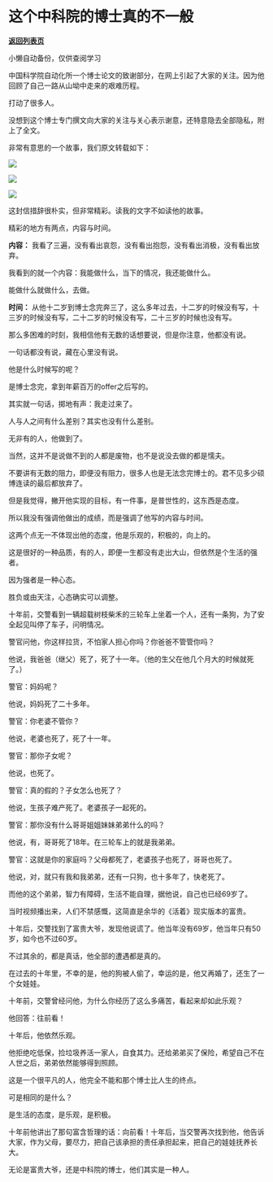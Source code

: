 # 这个中科院的博士真的不一般

[**返回列表页**](/gzh/记忆承载3)

小懒自动备份，仅供查阅学习

中国科学院自动化所一个博士论文的致谢部分，在网上引起了大家的关注。因为他回顾了自己一路从山坳中走来的艰难历程。

  

打动了很多人。

  

没想到这个博士专门撰文向大家的关注与关心表示谢意，还特意隐去全部隐私，附上了全文。

  

非常有意思的一个故事，我们原文转载如下：  

  

![](https://mmbiz.qpic.cn/mmbiz_png/aYCQDPqZ8kzvVeic710KCPXhKeNcOrQIaJA0YO11UicLwofDGDC48guT6pD5StXiaUVKHI9XoMEdE2v8ZeWY4O04w/640?wx_fmt=png)

![](https://mmbiz.qpic.cn/mmbiz_png/aYCQDPqZ8kzvVeic710KCPXhKeNcOrQIaMk7EKryNcqUBDKEprsm3vpviaNnjFsUC2z2Mfrw21GjKkZWHKJlpsPw/640?wx_fmt=png)

![](https://mmbiz.qpic.cn/mmbiz_png/aYCQDPqZ8kzvVeic710KCPXhKeNcOrQIahWKg8oicaLH1J2L1DUFavU4Zm6bpsROOlme7Lx8VqMP8eiaficj5Gq94g/640?wx_fmt=png)

这封信措辞很朴实，但非常精彩。读我的文字不如读他的故事。  

  

精彩的地方有两点，内容与时间。

  

 **内容：** 我看了三遍，没有看出哀怨，没有看出抱怨，没有看出消极，没有看出放弃。

  

我看到的就一个内容：我能做什么，当下的情况，我还能做什么。

  

能做什么就做什么，去做。

  

 **时间：** 从他十二岁到博士念完奔三了，这么多年过去，十二岁的时候没有写，十三岁的时候没有写，二十二岁的时候没有写，二十三岁的时候也没有写。  

  

那么多困难的时刻，我相信他有无数的话想要说，但是你注意，他都没有说。

  

一句话都没有说，藏在心里没有说。

  

他是什么时候写的呢？

  

是博士念完，拿到年薪百万的offer之后写的。

  

其实就一句话，掷地有声：我走过来了。

  

人与人之间有什么差别？其实也没有什么差别。  

  

无非有的人，他做到了。

  

当然，这并不是说做不到的人都是废物，也不是说没去做的都是懦夫。

  

不要讲有无数的阻力，即便没有阻力，很多人也是无法念完博士的。君不见多少硕博连读的最后都放弃了。

  

但是我觉得，撇开他实现的目标，有一件事，是普世性的，这东西是态度。  

  

所以我没有强调他做出的成绩，而是强调了他写的内容与时间。  

  

这两个点无一不体现出他的态度，他是乐观的，积极的，向上的。  

  

这是很好的一种品质，有的人，即便一生都没有走出大山，但依然是个生活的强者。  

  

因为强者是一种心态。  

  

胜负或由天注，心态确实可以调整。

  

十年前，交警看到一辆超载树枝柴禾的三轮车上坐着一个人，还有一条狗，为了安全起见叫停了车子，问明情况。

  

警官问他，你这样拉货，不怕家人担心你吗？你爸爸不管管你吗？

他说，我爸爸（继父）死了，死了十一年。（他的生父在他几个月大的时候就死了。）

警官：妈妈呢？

他说，妈妈死了二十多年。

警官：你老婆不管你？

他说，老婆也死了，死了十一年。

警官：那你子女呢？

他说，也死了。

警官：真的假的？子女怎么也死了？

他说，生孩子难产死了。老婆孩子一起死的。

警官：那你没有什么哥哥姐姐妹妹弟弟什么的吗？

他说，有，哥哥死了18年。在三轮车上的就是我弟弟。

警官：这就是你的家庭吗？父母都死了，老婆孩子也死了，哥哥也死了。

他说，对，就只有我和我弟弟，还有一只狗，也十多年了，快老死了。

而他的这个弟弟，智力有障碍，生活不能自理，据他说，自己也已经69岁了。

当时视频播出来，人们不禁感慨，这简直是余华的《活着》现实版本的富贵。

十年后，交警找到了富贵大爷，发现他说谎了。他当年没有69岁，他当年只有50岁，如今也不过60岁。

不过其余的，都是真话，他全部的遭遇都是真的。

在过去的十年里，不幸的是，他的狗被人偷了，幸运的是，他又再婚了，还生了一个女娃娃。  

十年前，交警曾经问他，为什么你经历了这么多痛苦，看起来却如此乐观？

他回答：往前看！

十年后，他依然乐观。

他拒绝吃低保，捡垃圾养活一家人，自食其力。还给弟弟买了保险，希望自己不在人世之后，弟弟依然能够得到照顾。

这是一个很平凡的人，他完全不能和那个博士比人生的终点。

可是相同的是什么？

是生活的态度，是乐观，是积极。

十年前他讲出了那句富含哲理的话：向前看！十年后，当交警再次找到他，他告诉大家，作为父母，要尽力，把自己该承担的责任承担起来，把自己的娃娃抚养长大。

无论是富贵大爷，还是中科院的博士，他们其实是一种人。

